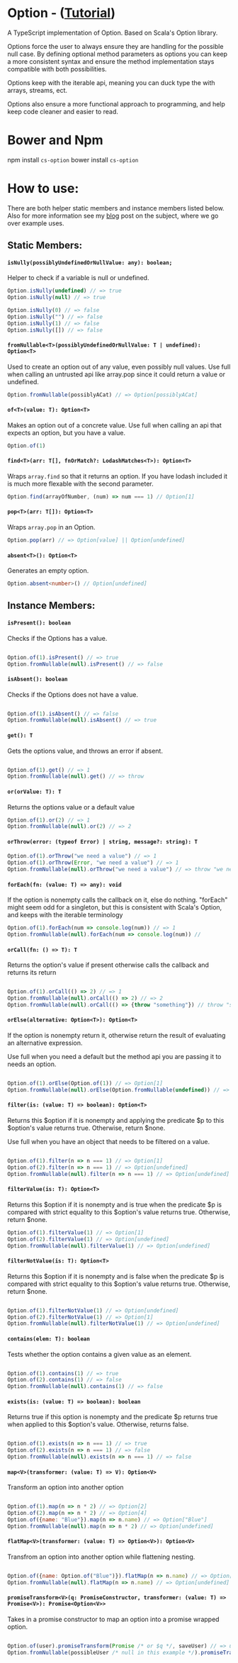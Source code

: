# Option - ([Tutorial](http://blog.codyschaaf.com/typescript/options/2017/05/07/exploring-options-in-javascript-typescript.html)) 

A TypeScript implementation of Option. Based on Scala's Option library.
 
Options force the user to always ensure they are handling for the possible null case.
By defining optional method parameters as options you can keep a more consistent syntax 
and ensure the method implementation stays compatible with both possibilities.

Options keep with the iterable api, meaning you can duck type the with arrays, streams, ect.

Options also ensure a more functional approach to programming, and help keep code cleaner and easier to read. 
   
# Bower and Npm

npm install `cs-option`
bower install `cs-option`

# How to use:

There are both helper static members and instance members listed below. Also for more information
see my [blog](http://blog.codyschaaf.com/typescript/options/2017/05/07/exploring-options-in-javascript-typescript.html)
post on the subject, where we go over example uses. 

## Static Members:


#### `isNully(possiblyUndefinedOrNullValue: any): boolean;`

Helper to check if a variable is null or undefined.

```js
Option.isNully(undefined) // => true
Option.isNully(null) // => true

Option.isNully(0) // => false
Option.isNully("") // => false
Option.isNully(1) // => false
Option.isNully([]) // => false

```

#### `fromNullable<T>(possiblyUndefinedOrNullValue: T | undefined): Option<T>`

Used to create an option out of any value, even possibly null values. Use full when calling
an untrusted api like array.pop since it could return a value or undefined. 
 
```js
Option.fromNullable(possiblyACat) // => Option[possiblyACat]
```

#### `of<T>(value: T): Option<T>`

Makes an option out of a concrete value. Use full when calling an api that expects an option,
but you have a value. 

```js
Option.of(1)

```


#### `find<T>(arr: T[], fnOrMatch?: LodashMatches<T>): Option<T>`

Wraps `array.find` so that it returns an option. 
If you have lodash included it is much more flexable with the second parameter.

```js
Option.find(arrayOfNumber, (num) => num === 1) // Option[1]

```

#### `pop<T>(arr: T[]): Option<T>`

Wraps `array.pop` in an Option.

```js
Option.pop(arr) // => Option[value] || Option[undefined]

```

#### `absent<T>(): Option<T>`

Generates an empty option.

```ts
Option.absent<number>() // Option[undefined] 

```

## Instance Members:

#### `isPresent(): boolean`

Checks if the Options has a value.

```js

Option.of(1).isPresent() // => true
Option.fromNullable(null).isPresent() // => false

```

#### `isAbsent(): boolean`

Checks if the Options does not have a value.

```js

Option.of(1).isAbsent() // => false
Option.fromNullable(null).isAbsent() // => true

```

#### `get(): T`

Gets the options value, and throws an error if absent.

```js

Option.of(1).get() // => 1
Option.fromNullable(null).get() // => throw

```

#### `or(orValue: T): T`

Returns the options value or a default value

```js
Option.of(1).or(2) // => 1
Option.fromNullable(null).or(2) // => 2

```

#### `orThrow(error: (typeof Error) | string, message?: string): T`

```js
Option.of(1).orThrow("we need a value") // => 1
Option.of(1).orThrow(Error, "we need a value") // => 1
Option.fromNullable(null).orThrow("we need a value") // => throw "we need a value"

```

#### `forEach(fn: (value: T) => any): void`

If the option is nonempty calls the callback on it, else do nothing.
"forEach" might seem odd for a singleton, but this is consistent with Scala's Option,
and keeps with the iterable terminology

```js
Option.of(1).forEach(num => console.log(num)) // => 1
Option.fromNullable(null).forEach(num => console.log(num)) //

```

#### `orCall(fn: () => T): T`

Returns the option's value if present otherwise calls the callback and returns its return

```js

Option.of(1).orCall(() => 2) // => 1
Option.fromNullable(null).orCall(() => 2) // => 2
Option.fromNullable(null).orCall(() => {throw "something"}) // throw "something"

```

#### `orElse(alternative: Option<T>): Option<T>`

If the option is nonempty return it, otherwise return the result of evaluating an alternative expression.

Use full when you need a default but the method api you are passing it to needs an option. 
 
```js

Option.of(1).orElse(Option.of(1)) // => Option[1]
Option.fromNullable(null).orElse(Option.fromNullable(undefined)) // => Option[undefined]

```

#### `filter(is: (value: T) => boolean): Option<T>`

Returns this $option if it is nonempty and applying the predicate $p to
this $option's value returns true. Otherwise, return $none.

Use full when you have an object that needs to be filtered on a value.

```js

Option.of(1).filter(n => n === 1) // => Option[1]
Option.of(2).filter(n => n === 1) // => Option[undefined]
Option.fromNullable(null).filter(n => n === 1) // => Option[undefined]

```

#### `filterValue(is: T): Option<T>`

Returns this $option if it is nonempty and is true when the predicate $p
is compared with strict equality to this $option's value returns true.
Otherwise, return $none.

```js
Option.of(1).filterValue(1) // => Option[1]
Option.of(2).filterValue(1) // => Option[undefined]
Option.fromNullable(null).filterValue(1) // => Option[undefined]

```

#### `filterNotValue(is: T): Option<T>`

Returns this $option if it is nonempty and is false when the predicate $p
is compared with strict equality to this $option's value returns true.
Otherwise, return $none.

```js

Option.of(1).filterNotValue(1) // => Option[undefined]
Option.of(2).filterNotValue(1) // => Option[1]
Option.fromNullable(null).filterNotValue(1) // => Option[undefined]

```

#### `contains(elem: T): boolean`

Tests whether the option contains a given value as an element.

```js

Option.of(1).contains(1) // => true
Option.of(2).contains(1) // => false
Option.fromNullable(null).contains(1) // => false

```

#### `exists(is: (value: T) => boolean): boolean`

Returns true if this option is nonempty and the predicate
$p returns true when applied to this $option's value.
Otherwise, returns false.

```js

Option.of(1).exists(n => n === 1) // => true
Option.of(2).exists(n => n === 1) // => false
Option.fromNullable(null).exists(n => n === 1) // => false

```

#### `map<V>(transformer: (value: T) => V): Option<V>`

Transform an option into another option

```js

Option.of(1).map(n => n * 2) // => Option[2]
Option.of(2).map(n => n * 2) // => Option[4]
Option.of({name: "Blue"}).map(n => n.name) // => Option["Blue"]
Option.fromNullable(null).map(n => n * 2) // => Option[undefined]

```

#### `flatMap<V>(transformer: (value: T) => Option<V>): Option<V>`

Transfrom an option into another option while flattening nesting.

```js

Option.of({name: Option.of("Blue")}).flatMap(n => n.name) // => Option["Blue"]
Option.fromNullable(null).flatMap(n => n.name) // => Option[undefined]

```

#### `promiseTransform<V>(q: PromiseConstructor, transformer: (value: T) => Promise<V>): Promise<Option<V>>`

Takes in a promise constructor to map an option into a promise wrapped option.

```js

Option.of(user).promiseTransform(Promise /* or $q */, saveUser) // => user saved and user data returned Promise[Option[user]]
Option.fromNullable(possibleUser /* null in this example */).promiseTransform(Promise /* or $q */, saveUser) // => user saved and user data returned Promise[Option[user]]

```

